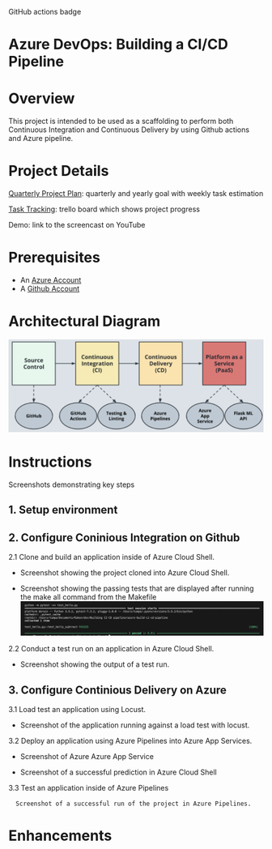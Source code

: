 GitHub actions badge
  
# Azure DevOps: Building a CI/CD Pipeline

# Overview
This project is intended to be used as a scaffolding to perform both Continuous Integration and Continuous Delivery by using Github actions and Azure pipeline.

# Project Details
[Quarterly Project Plan](./project%20info/Project%20Plan_%20Building%20CI-CD%20Pipeline.xlsx): quarterly and yearly goal with weekly task estimation

[Task Tracking](https://trello.com/b/RV1s9H7y/building-a-ci-cd-pipeline): trello board which shows project progress

Demo: link to the screencast on YouTube
  
# Prerequisites

- An [Azure Account](https://portal.azure.com) 
- A [Github Account](https://github.com)
  
# Architectural Diagram

![Project Architecture](./project%20info/Project%20architecture.png)
  
# Instructions
Screenshots demonstrating key steps
  
## 1. Setup environment
  
## 2. Configure Coninious Integration on Github
  
2.1 Clone and build an application inside of Azure Cloud Shell.

- Screenshot showing the project cloned into Azure Cloud Shell.

- Screenshot showing the passing tests that are displayed after running the make all command from the Makefile
      ![Test Passed](./project%20info/make_all_pass_test.png)
  
2.2 Conduct a test run on an application in Azure Cloud Shell.

- Screenshot showing the output of a test run.
  
  
## 3. Configure Continious Delivery on Azure

3.1 Load test an application using Locust.

- Screenshot of the application running against a load test with locust.
      
3.2 Deploy an application using Azure Pipelines into Azure App Services.

- Screenshot of Azure Azure App Service

- Screenshot of a successful prediction in Azure Cloud Shell
  
3.3 Test an application inside of Azure Pipelines

      Screenshot of a successful run of the project in Azure Pipelines.
  
# Enhancements
  


